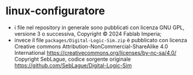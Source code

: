 # linux-configuratore

- i file nel repository in generale sono pubblicati con licenza GNU GPL, versione 3 o successiva, Copyright © 2024 Fablab Imperia;
- invece il file `packages/Digital-Logic-Sim.zip` è pubblicato con licenza Creative commons Attribution-NonCommercial-ShareAlike 4.0 International https://creativecommons.org/licenses/by-nc-sa/4.0/  Copyright SebLague, codice sorgente originale https://github.com/SebLague/Digital-Logic-Sim
